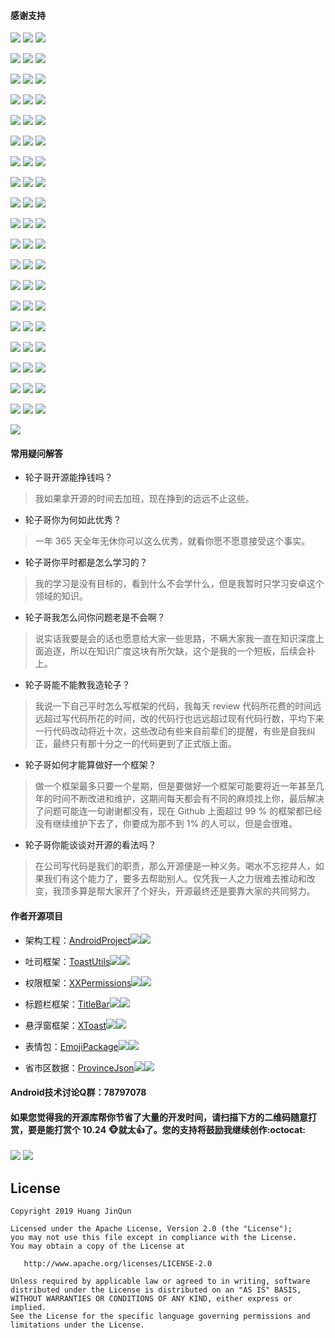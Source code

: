 #### 感谢支持

![](picture/201908061749.png) ![](picture/201908050956.png) ![](picture/201908011230.png)

![](picture/201907290950.png) ![](picture/201908051743.png) ![](picture/201908011536.png)

![](picture/201907301648.png) ![](picture/201905271359.png) ![](picture/201907031613.png)

![](picture/201907231140.png) ![](picture/201905092038.png) ![](picture/201902282000.png)

![](picture/201908011130.png) ![](picture/201907221137.png) ![](picture/201906291400.png)

![](picture/201906281126.png) ![](picture/201905131024.png) ![](picture/201905092034.png)

![](picture/201904261500.png) ![](picture/201904251819.png) ![](picture/201904241451.png)

![](picture/201904220841.png) ![](picture/201904212240.png) ![](picture/201904201726.png)

![](picture/201904201111.png) ![](picture/201904201042.png) ![](picture/201904201025.png)

![](picture/201904191207.png) ![](picture/201904182032.png) ![](picture/201904181557.png)

![](picture/201904181519.png) ![](picture/201904101029.png) ![](picture/201904031545.png)

![](picture/201904031522.png) ![](picture/201904031521.png) ![](picture/201904030951.png)

![](picture/201904011343.png) ![](picture/201904011147.png) ![](picture/201904011128.png)

![](picture/201903311338.png) ![](picture/201903311038.png) ![](picture/201903291610.png)

![](picture/201903281020.png) ![](picture/201903281011.png) ![](picture/201903281010.png)

![](picture/201903280951.png) ![](picture/201903272146.png) ![](picture/201903271946.png)

![](picture/201903271656.png) ![](picture/201903271559.png) ![](picture/201903271553.png)

![](picture/201903271512.png) ![](picture/201903211639.png) ![](picture/201812130819.png)

![](picture/201812120907.png) ![](picture/201812032346.png) ![](picture/201902281751.png)

![](picture/201904011558.png)

#### 常用疑问解答

* 轮子哥开源能挣钱吗？

> 我如果拿开源的时间去加班，现在挣到的远远不止这些。

* 轮子哥你为何如此优秀？

> 一年 365 天全年无休你可以这么优秀，就看你愿不愿意接受这个事实。

* 轮子哥你平时都是怎么学习的？

> 我的学习是没有目标的，看到什么不会学什么，但是我暂时只学习安卓这个领域的知识。

* 轮子哥我怎么问你问题老是不会啊？

> 说实话我要是会的话也愿意给大家一些思路，不瞒大家我一直在知识深度上面追逐，所以在知识广度这块有所欠缺，这个是我的一个短板，后续会补上。

* 轮子哥能不能教我造轮子？

> 我说一下自己平时怎么写框架的代码，我每天 review 代码所花费的时间远远超过写代码所花的时间，改的代码行也远远超过现有代码行数，平均下来一行代码改动将近十次，这些改动有些来自前辈们的提醒，有些是自我纠正，最终只有那十分之一的代码更到了正式版上面。

* 轮子哥如何才能算做好一个框架？

> 做一个框架最多只要一个星期，但是要做好一个框架可能要将近一年甚至几年的时间不断改进和维护，这期间每天都会有不同的麻烦找上你，最后解决了问题可能连一句谢谢都没有，现在 Github 上面超过 99 % 的框架都已经没有继续维护下去了，你要成为那不到 1% 的人可以，但是会很难。

* 轮子哥你能谈谈对开源的看法吗？

> 在公司写代码是我们的职责，那么开源便是一种义务。喝水不忘挖井人，如果我们有这个能力了，要多去帮助别人。仅凭我一人之力很难去推动和改变，我顶多算是帮大家开了个好头，开源最终还是要靠大家的共同努力。

#### 作者开源项目

* 架构工程：[AndroidProject](https://github.com/getActivity/AndroidProject)![](https://img.shields.io/github/stars/getActivity/AndroidProject.svg)![](https://img.shields.io/github/forks/getActivity/AndroidProject.svg)

* 吐司框架：[ToastUtils](https://github.com/getActivity/ToastUtils)![](https://img.shields.io/github/stars/getActivity/ToastUtils.svg)![](https://img.shields.io/github/forks/getActivity/ToastUtils.svg)

* 权限框架：[XXPermissions](https://github.com/getActivity/XXPermissions)![](https://img.shields.io/github/stars/getActivity/XXPermissions.svg)![](https://img.shields.io/github/forks/getActivity/XXPermissions.svg)

* 标题栏框架：[TitleBar](https://github.com/getActivity/TitleBar)![](https://img.shields.io/github/stars/getActivity/TitleBar.svg)![](https://img.shields.io/github/forks/getActivity/TitleBar.svg)

* 悬浮窗框架：[XToast](https://github.com/getActivity/XToast)![](https://img.shields.io/github/stars/getActivity/XToast.svg)![](https://img.shields.io/github/forks/getActivity/XToast.svg)

* 表情包：[EmojiPackage](https://github.com/getActivity/EmojiPackage)![](https://img.shields.io/github/stars/getActivity/EmojiPackage.svg)![](https://img.shields.io/github/forks/getActivity/EmojiPackage.svg)

* 省市区数据：[ProvinceJson](https://github.com/getActivity/ProvinceJson)![](https://img.shields.io/github/stars/getActivity/ProvinceJson.svg)![](https://img.shields.io/github/forks/getActivity/ProvinceJson.svg)

#### Android技术讨论Q群：78797078

#### 如果您觉得我的开源库帮你节省了大量的开发时间，请扫描下方的二维码随意打赏，要是能打赏个 10.24 :monkey_face:就太:thumbsup:了。您的支持将鼓励我继续创作:octocat:

![](picture/pay_ali.png) ![](picture/pay_wechat.png)

## License

```text
Copyright 2019 Huang JinQun

Licensed under the Apache License, Version 2.0 (the "License");
you may not use this file except in compliance with the License.
You may obtain a copy of the License at

   http://www.apache.org/licenses/LICENSE-2.0

Unless required by applicable law or agreed to in writing, software
distributed under the License is distributed on an "AS IS" BASIS,
WITHOUT WARRANTIES OR CONDITIONS OF ANY KIND, either express or implied.
See the License for the specific language governing permissions and
limitations under the License.